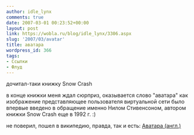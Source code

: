 ```yaml
---
author: idle_lynx
comments: true
date: 2007-03-01 00:23:52+00:00
layout: post
link: https://wobla.ru/blog/idle_lynx/3306.aspx
slug: '2007/03/avatar'
title: аватара
wordpress_id: 366
tags:
- Ссылки
- Флуд
---
```


дочитал-таки книжку Snow Crash

в конце книжки меня ждал сюрприз, оказывается слово "аватара" как изображение представляющее пользователя виртуальной сети было впервые введено в обращение именно Нилом Стивенсоном, автором книжки Snow Crash еще в 1992 г. :)

не поверил, пошел в википедию, правда, так и есть:
[Аватара (англ.)](http://en.wikipedia.org/wiki/Avatar_%28icon%29)

